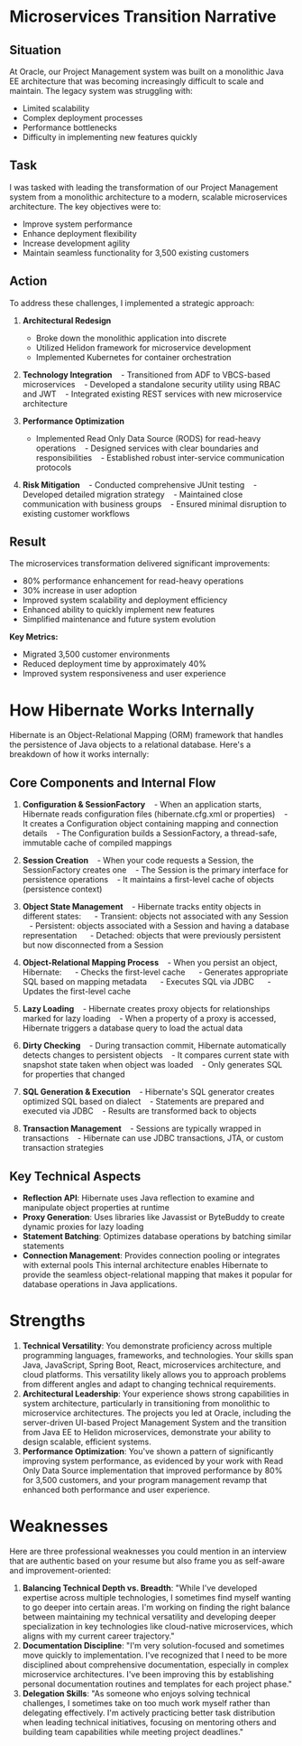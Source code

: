 # Microservices Transition Narrative
## Situation
At Oracle, our Project Management system was built on a monolithic Java EE architecture that was becoming increasingly difficult to scale and maintain. The legacy system was struggling with:
- Limited scalability
- Complex deployment processes
- Performance bottlenecks
- Difficulty in implementing new features quickly
## Task
I was tasked with leading the transformation of our Project Management system from a monolithic architecture to a modern, scalable microservices architecture. The key objectives were to:
- Improve system performance
- Enhance deployment flexibility
- Increase development agility
- Maintain seamless functionality for 3,500 existing customers
## Action
To address these challenges, I implemented a strategic approach:
1. **Architectural Redesign**
	- Broke down the monolithic application into discrete 
	- Utilized Helidon framework for microservice development
	- Implemented Kubernetes for container orchestration

2. **Technology Integration**
   - Transitioned from ADF to VBCS-based microservices
   - Developed a standalone security utility using RBAC and JWT
   - Integrated existing REST services with new microservice architecture

3. **Performance Optimization**
	- Implemented Read Only Data Source (RODS) for read-heavy operations
   - Designed services with clear boundaries and responsibilities
   - Established robust inter-service communication protocols

4. **Risk Mitigation**
   - Conducted comprehensive JUnit testing
   - Developed detailed migration strategy
   - Maintained close communication with business groups
   - Ensured minimal disruption to existing customer workflows
## Result
The microservices transformation delivered significant improvements:
- 80% performance enhancement for read-heavy operations
- 30% increase in user adoption
- Improved system scalability and deployment efficiency
- Enhanced ability to quickly implement new features
- Simplified maintenance and future system evolution

**Key Metrics:**
- Migrated 3,500 customer environments
- Reduced deployment time by approximately 40%
- Improved system responsiveness and user experience
# How Hibernate Works Internally
Hibernate is an Object-Relational Mapping (ORM) framework that handles the persistence of Java objects to a relational database. Here's a breakdown of how it works internally:
## Core Components and Internal Flow
1. **Configuration & SessionFactory**
   - When an application starts, Hibernate reads configuration files (hibernate.cfg.xml or properties)
   - It creates a Configuration object containing mapping and connection details
   - The Configuration builds a SessionFactory, a thread-safe, immutable cache of compiled mappings
  
2. **Session Creation**
   - When your code requests a Session, the SessionFactory creates one
   - The Session is the primary interface for persistence operations
   - It maintains a first-level cache of objects (persistence context)
  
3. **Object State Management**
   - Hibernate tracks entity objects in different states:
     - Transient: objects not associated with any Session
     - Persistent: objects associated with a Session and having a database representation
     - Detached: objects that were previously persistent but now disconnected from a Session

4. **Object-Relational Mapping Process**
   - When you persist an object, Hibernate:
     - Checks the first-level cache
     - Generates appropriate SQL based on mapping metadata
     - Executes SQL via JDBC
     - Updates the first-level cache

5. **Lazy Loading**
   - Hibernate creates proxy objects for relationships marked for lazy loading
   - When a property of a proxy is accessed, Hibernate triggers a database query to load the actual data

6. **Dirty Checking**
   - During transaction commit, Hibernate automatically detects changes to persistent objects
   - It compares current state with snapshot state taken when object was loaded
   - Only generates SQL for properties that changed
  
7. **SQL Generation & Execution**
   - Hibernate's SQL generator creates optimized SQL based on dialect
   - Statements are prepared and executed via JDBC
   - Results are transformed back to objects

8. **Transaction Management**
   - Sessions are typically wrapped in transactions
   - Hibernate can use JDBC transactions, JTA, or custom transaction strategies

## Key Technical Aspects
- **Reflection API**: Hibernate uses Java reflection to examine and manipulate object properties at runtime
- **Proxy Generation**: Uses libraries like Javassist or ByteBuddy to create dynamic proxies for lazy loading
- **Statement Batching**: Optimizes database operations by batching similar statements
- **Connection Management**: Provides connection pooling or integrates with external pools
This internal architecture enables Hibernate to provide the seamless object-relational mapping that makes it popular for database operations in Java applications.

# Strengths
1. **Technical Versatility**: You demonstrate proficiency across multiple programming languages, frameworks, and technologies. Your skills span Java, JavaScript, Spring Boot, React, microservices architecture, and cloud platforms. This versatility likely allows you to approach problems from different angles and adapt to changing technical requirements.
2. **Architectural Leadership**: Your experience shows strong capabilities in system architecture, particularly in transitioning from monolithic to microservice architectures. The projects you led at Oracle, including the server-driven UI-based Project Management System and the transition from Java EE to Helidon microservices, demonstrate your ability to design scalable, efficient systems.
3. **Performance Optimization**: You've shown a pattern of significantly improving system performance, as evidenced by your work with Read Only Data Source implementation that improved performance by 80% for 3,500 customers, and your program management revamp that enhanced both performance and user experience.
# Weaknesses
Here are three professional weaknesses you could mention in an interview that are authentic based on your resume but also frame you as self-aware and improvement-oriented:
1. **Balancing Technical Depth vs. Breadth**: "While I've developed expertise across multiple technologies, I sometimes find myself wanting to go deeper into certain areas. I'm working on finding the right balance between maintaining my technical versatility and developing deeper specialization in key technologies like cloud-native microservices, which aligns with my current career trajectory."
2. **Documentation Discipline**: "I'm very solution-focused and sometimes move quickly to implementation. I've recognized that I need to be more disciplined about comprehensive documentation, especially in complex microservice architectures. I've been improving this by establishing personal documentation routines and templates for each project phase."
3. **Delegation Skills**: "As someone who enjoys solving technical challenges, I sometimes take on too much work myself rather than delegating effectively. I'm actively practicing better task distribution when leading technical initiatives, focusing on mentoring others and building team capabilities while meeting project deadlines."